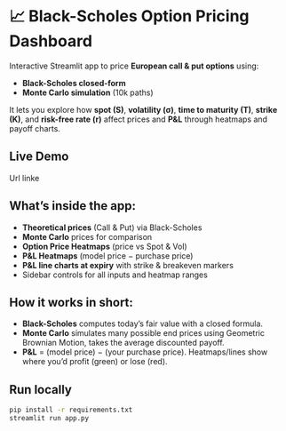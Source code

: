 # 📈 Black-Scholes Option Pricing Dashboard

Interactive Streamlit app to price **European call & put options** using:
- **Black-Scholes closed-form**
- **Monte Carlo simulation** (10k paths)

It lets you explore how **spot (S)**, **volatility (σ)**, **time to maturity (T)**, **strike (K)**, and **risk-free rate (r)** affect prices and **P&L** through heatmaps and payoff charts.

## Live Demo
Url linke 

## What’s inside the app:
- **Theoretical prices** (Call & Put) via Black-Scholes  
- **Monte Carlo** prices for comparison  
- **Option Price Heatmaps** (price vs Spot & Vol)  
- **P&L Heatmaps** (model price − purchase price)  
- **P&L line charts at expiry** with strike & breakeven markers  
- Sidebar controls for all inputs and heatmap ranges

## How it works in short:
- **Black-Scholes** computes today’s fair value with a closed formula.
- **Monte Carlo** simulates many possible end prices using Geometric Brownian Motion, takes the average discounted payoff.
- **P&L** = (model price) − (your purchase price). Heatmaps/lines show where you’d profit (green) or lose (red).

## Run locally
```bash
pip install -r requirements.txt
streamlit run app.py

